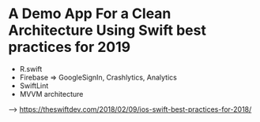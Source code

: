 # A Demo App For a Clean Architecture Using Swift best practices for 2019

*  R.swift
*  Firebase => GoogleSignIn, Crashlytics, Analytics
*  SwiftLint
*  MVVM architecture

--> https://theswiftdev.com/2018/02/09/ios-swift-best-practices-for-2018/
